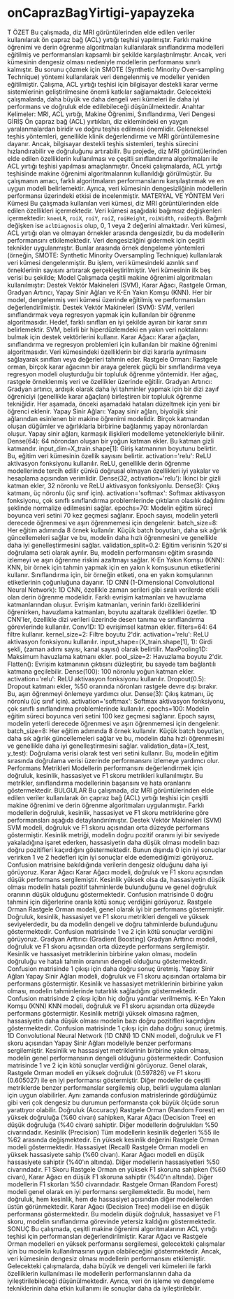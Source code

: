 # onCaprazBagYirtigi-yapayzeka

T
ÖZET
Bu çalışmada, diz MRI görüntülerinden elde edilen veriler kullanılarak ön çapraz bağ (ACL)
yırtığı teşhisi yapılmıştır. Farklı makine öğrenimi ve derin öğrenme algoritmaları kullanılarak
sınıflandırma modelleri eğitilmiş ve performansları kapsamlı bir şekilde karşılaştırılmıştır.
Ancak, veri kümesinin dengesiz olması nedeniyle modellerin performansı sınırlı kalmıştır.
Bu sorunu çözmek için SMOTE (Synthetic Minority Over-sampling Technique) yöntemi
kullanılarak veri dengelenmiş ve modeller yeniden eğitilmiştir. Çalışma, ACL yırtığı teşhisi
için bilgisayar destekli karar verme sistemlerinin geliştirilmesine önemli katkılar
sağlamaktadır. Gelecekteki çalışmalarda, daha büyük ve daha dengeli veri kümeleri ile daha iyi
performans ve doğruluk elde edilebileceği düşünülmektedir.
Anahtar Kelimeler: MRI, ACL yırtığı, Makine Öğrenimi, Sınıflandırma, Veri Dengesi
GİRİŞ
Ön çapraz bağ (ACL) yırtıkları, diz eklemindeki en yaygın yaralanmalardan biridir ve doğru
teşhis edilmesi önemlidir. Geleneksel teşhis yöntemleri, genellikle klinik değerlendirme ve
MRI görüntülemesine dayanır. Ancak, bilgisayar destekli teşhis sistemleri, teşhis sürecini
hızlandırabilir ve doğruluğunu artırabilir. Bu projede, diz MRI görüntülerinden elde edilen
özelliklerin kullanılması ve çeşitli sınıflandırma algoritmaları ile ACL yırtığı teşhisi yapılması
amaçlanmıştır.
Önceki çalışmalarda, ACL yırtığı teşhisinde makine öğrenimi algoritmalarının kullanıldığı
görülmüştür. Bu çalışmanın amacı, farklı algoritmaların performanslarını karşılaştırmak ve en
uygun modeli belirlemektir. Ayrıca, veri kümesinin dengesizliğinin modellerin performansı
üzerindeki etkisi de incelenmiştir.
MATERYAL VE YÖNTEM
Veri Kümesi
Bu çalışmada kullanılan veri kümesi, diz MRI görüntülerinden elde edilen özellikleri
içermektedir. Veri kümesi aşağıdaki bağımsız değişkenleri içermektedir: `kneeLR`, `roiX`,
`roiY`, `roiZ`, `roiHeight`, `roiWidth`, `roiDepth`. Bağımlı değişken ise `aclDiagnosis` olup, 0,
1 veya 2 değerini almaktadır.
Veri kümesi, ACL yırtığı olan ve olmayan örnekler arasında dengesizdir, bu da modellerin
performansını etkilemektedir. Veri dengesizliğini gidermek için çeşitli teknikler uygulanmıştır.
Bunlar arasında örnek dengeleme yöntemleri (örneğin, SMOTE: Synthetic Minority Oversampling Technique) kullanılarak veri kümesi dengelenmiştir. Bu işlem, veri kümesindeki
azınlık sınıf örneklerinin sayısını artırarak gerçekleştirilmiştir. Veri kümesinin ilk beş verisi bu
şekilde;
Model
Çalışmada çeşitli makine öğrenimi algoritmaları kullanılmıştır: Destek Vektör Makineleri
(SVM), Karar Ağacı, Rastgele Orman, Gradyan Artırıcı, Yapay Sinir Ağları ve K-En Yakın
Komşu (KNN). Her bir model, dengelenmiş veri kümesi üzerinde eğitilmiş ve performansları
değerlendirilmiştir.
Destek Vektör Makineleri (SVM): SVM, verileri sınıflandırmak veya regresyon
yapmak için kullanılan bir öğrenme algoritmasıdır. Hedef, farklı sınıfları en iyi şekilde ayıran
bir karar sınırı belirlemektir. SVM, belirli bir hiperdüzlemdeki en yakın veri noktalarını bulmak
için destek vektörlerini kullanır.
Karar Ağacı: Karar ağaçları, sınıflandırma ve regresyon problemleri için kullanılan bir
makine öğrenimi algoritmasıdır. Veri kümesindeki özelliklerin bir dizi kararla ayrılmasını
sağlayarak sınıfları veya değerleri tahmin eder.
Rastgele Orman: Rastgele orman, birçok karar ağacının bir araya gelerek güçlü bir
sınıflandırma veya regresyon modeli oluşturduğu bir topluluk öğrenme yöntemidir. Her ağaç,
rastgele örneklenmiş veri ve özellikler üzerinde eğitilir.
Gradyan Artırıcı: Gradyan artırıcı, ardışık olarak daha iyi tahminler yapmak için bir dizi
zayıf öğreniciyi (genellikle karar ağaçları) birleştiren bir topluluk öğrenme tekniğidir. Her
aşamada, önceki aşamadaki hataları düzeltmek için yeni bir öğrenci eklenir.
Yapay Sinir Ağları: Yapay sinir ağları, biyolojik sinir ağlarından esinlenen bir makine
öğrenimi modelidir. Birçok katmandan oluşan düğümler ve ağırlıklarla birbirine bağlanmış
yapay nöronlardan oluşur. Yapay sinir ağları, karmaşık ilişkileri modelleme yetenekleriyle
bilinir.
Dense(64): 64 nörondan oluşan bir yoğun katman ekler. Bu katman gizli katmandır.
input_dim=X_train.shape[1]: Giriş katmanının boyutunu belirtir. Bu, eğitim veri kümesinin
özellik sayısını belirtir.
activation='relu': ReLU aktivasyon fonksiyonu kullanılır. ReLU, genellikle derin öğrenme
modellerinde tercih edilir çünkü doğrusal olmayan özellikleri iyi yakalar ve hesaplama
açısından verimlidir.
Dense(32, activation='relu'): İkinci bir gizli katman ekler, 32 nöronlu ve ReLU aktivasyon
fonksiyonlu.
Dense(3): Çıkış katmanı, üç nöronlu (üç sınıf için).
activation='softmax': Softmax aktivasyon fonksiyonu, çok sınıflı sınıflandırma problemlerinde
çıktıların olasılık dağılımı şeklinde normalize edilmesini sağlar.
epochs=70: Modelin eğitim süreci boyunca veri setini 70 kez geçmesi sağlanır. Epoch sayısı,
modelin yeterli derecede öğrenmesi ve aşırı öğrenmemesi için dengelenir.
batch_size=8: Her eğitim adımında 8 örnek kullanılır. Küçük batch boyutları, daha sık ağırlık
güncellemeleri sağlar ve bu, modelin daha hızlı öğrenmesini ve genellikle daha iyi
genelleştirmesini sağlar.
validation_split=0.2: Eğitim verisinin %20'si doğrulama seti olarak ayrılır. Bu, modelin
performansını eğitim sırasında izlemeyi ve aşırı öğrenme riskini azaltmayı sağlar.
K-En Yakın Komşu (KNN): KNN, bir örnek için tahmin yapmak için en yakın k
komşusunun etiketlerini kullanır. Sınıflandırma için, bir örneğin etiketi, ona en yakın
komşularının etiketlerinin çoğunluğuna dayanır.
1D CNN (1-Dimensional Convolutional Neural Network): 1D CNN, özellikle zaman
serileri gibi sıralı verilerde etkili olan derin öğrenme modelidir. Farklı evrişim katmanları ve
havuzlama katmanlarından oluşur. Evrişim katmanları, verinin farklı özelliklerini öğrenirken,
havuzlama katmanları, boyutu azaltarak özellikleri özetler. 1D CNN'ler, özellikle dizi verileri
üzerinde desen tanıma ve sınıflandırma görevlerinde kullanılır.
Conv1D: 1D evrişimsel katman ekler.
filters=64: 64 filtre kullanır.
kernel_size=2: Filtre boyutu 2'dir.
activation='relu': ReLU aktivasyon fonksiyonu kullanılır.
input_shape=(X_train.shape[1], 1): Girdi şekli, (zaman adımı sayısı, kanal sayısı) olarak
belirtilir.
MaxPooling1D: Maksimum havuzlama katmanı ekler.
pool_size=2: Havuzlama boyutu 2'dir.
Flatten(): Evrişim katmanının çıktısını düzleştirir, bu sayede tam bağlantılı katmana geçilebilir.
Dense(100): 100 nöronlu yoğun katman ekler.
activation='relu': ReLU aktivasyon fonksiyonu kullanılır.
Dropout(0.5): Dropout katmanı ekler, %50 oranında nöronları rastgele devre dışı bırakır. Bu,
aşırı öğrenmeyi önlemeye yardımcı olur.
Dense(3): Çıkış katmanı, üç nöronlu (üç sınıf için).
activation='softmax': Softmax aktivasyon fonksiyonu, çok sınıflı sınıflandırma problemlerinde
kullanılır.
epochs=100: Modelin eğitim süreci boyunca veri setini 100 kez geçmesi sağlanır. Epoch sayısı,
modelin yeterli derecede öğrenmesi ve aşırı öğrenmemesi için dengelenir.
batch_size=8: Her eğitim adımında 8 örnek kullanılır. Küçük batch boyutları, daha sık ağırlık
güncellemeleri sağlar ve bu, modelin daha hızlı öğrenmesini ve genellikle daha iyi
genelleştirmesini sağlar.
validation_data=(X_test, y_test): Doğrulama verisi olarak test veri setini kullanır. Bu, modelin
eğitim sırasında doğrulama verisi üzerinde performansını izlemeye yardımcı olur.
Performans Metrikleri
Modellerin performansını değerlendirmek için doğruluk, kesinlik, hassasiyet ve F1 skoru
metrikleri kullanılmıştır. Bu metrikler, sınıflandırma modellerinin başarısını ve hata oranlarını
göstermektedir.
BULGULAR
Bu çalışmada, diz MRI görüntülerinden elde edilen veriler kullanılarak ön çapraz bağ (ACL)
yırtığı teşhisi için çeşitli makine öğrenimi ve derin öğrenme algoritmaları uygulanmıştır. Farklı
modellerin doğruluk, kesinlik, hassasiyet ve F1 skoru metriklerine göre performansları aşağıda
detaylandırılmıştır.
Destek Vektör Makineleri (SVM)
SVM modeli, doğruluk ve F1 skoru açısından orta düzeyde performans göstermiştir. Kesinlik
metriği, modelin doğru pozitif oranını iyi bir seviyede yakaladığına işaret ederken, hassasiyetin
daha düşük olması modelin bazı doğru pozitifleri kaçırdığını göstermektedir.
Bunun dışında 0 için iyi sonuçlar verirken 1 ve 2 hedefleri için iyi sonuçlar elde edemediğimizi
görüyoruz.
Confusion matrisine bakıldığında verilerin dengesiz olduğunu daha iyi görüyoruz.
Karar Ağacı
Karar Ağacı modeli, doğruluk ve F1 skoru açısından düşük performans sergilemiştir. Kesinlik
yüksek olsa da, hassasiyetin düşük olması modelin hatalı pozitif tahminlerde bulunduğunu ve
genel doğruluk oranının düşük olduğunu göstermektedir.
Confusion matrisinde 0 doğru tahmini için diğerlerine oranla kötü sonuç verdiğini görüyoruz.
Rastgele Orman
Rastgele Orman modeli, genel olarak iyi bir performans göstermiştir. Doğruluk, kesinlik,
hassasiyet ve F1 skoru metrikleri dengeli ve yüksek seviyelerdedir, bu da modelin dengeli ve
doğru tahminlerde bulunduğunu göstermektedir.
Confusion matrisinde 1 ve 2 için kötü sonuçlar verdiğini görüyoruz.
Gradyan Arttırıcı (Gradient Boosting)
Gradyan Arttırıcı modeli, doğruluk ve F1 skoru açısından orta düzeyde performans
sergilemiştir. Kesinlik ve hassasiyet metriklerinin birbirine yakın olması, modelin doğruluğu
ve hatalı tahmin oranının dengeli olduğunu göstermektedir.
Confusion matrisinde 1 çıkışı için daha doğru sonuç üretmiş.
Yapay Sinir Ağları
Yapay Sinir Ağları modeli, doğruluk ve F1 skoru açısından ortalama bir performans
göstermiştir. Kesinlik ve hassasiyet metriklerinin birbirine yakın olması, modelin tahminlerinde
tutarlılık sağladığını göstermektedir.
Confusion matrisinde 2 çıkışı içibn hiç doğru yanıtlar verilmemiş.
K-En Yakın Komşu (KNN)
KNN modeli, doğruluk ve F1 skoru açısından orta düzeyde performans göstermiştir. Kesinlik
metriği yüksek olmasına rağmen, hassasiyetin daha düşük olması modelin bazı doğru pozitifleri
kaçırdığını göstermektedir.
Confusion matrisinde 1 çıkışı için daha doğru sonuç üretmiş.
1D Convolutional Neural Network (1D CNN)
1D CNN modeli, doğruluk ve F1 skoru açısından Yapay Sinir Ağları modeliyle benzer
performans sergilemiştir. Kesinlik ve hassasiyet metriklerinin birbirine yakın olması, modelin
genel performansının dengeli olduğunu göstermektedir.
Confusion matrisinde 1 ve 2 için kötü sonuçlar verdiğini görüyoruz.
Genel olarak, Rastgele Orman modeli en yüksek doğruluk (0.597826) ve F1 skoru (0.605027)
ile en iyi performansı göstermiştir. Diğer modeller de çeşitli metriklerde benzer performanslar
sergilemiş olup, belirli uygulama alanları için uygun olabilirler.
Aynı zamanda confusion matrislerinde gördüğümüz gibi veri çok dengesiz bu durumun
performansta çok büyük ölçüde sorun yarattıyor olabilir.
Doğruluk (Accuracy)
Rastgele Orman (Random Forest) en yüksek doğruluğa (%60 civarı) sahipken, Karar Ağacı
(Decision Tree) en düşük doğruluğa (%40 civarı) sahiptir. Diğer modellerin doğrulukları %50
civarındadır.
Kesinlik (Precision)
Tüm modellerin kesinlik değerleri %55 ile %62 arasında değişmektedir. En yüksek kesinlik
değerini Rastgele Orman modeli göstermektedir.
Hassasiyet (Recall)
Rastgele Orman modeli en yüksek hassasiyete sahip (%60 civarı). Karar Ağacı modeli en düşük
hassasiyete sahiptir (%40'ın altında). Diğer modellerin hassasiyetleri %50 civarındadır.
F1 Skoru
Rastgele Orman en yüksek F1 skoruna sahipken (%60 civarı), Karar Ağacı en düşük F1 skoruna
sahiptir (%40'ın altında). Diğer modellerin F1 skorları %50 civarındadır.
Rastgele Orman (Random Forest) modeli genel olarak en iyi performansı sergilemektedir. Bu
model, hem doğruluk, hem kesinlik, hem de hassasiyet açısından diğer modellerden üstün
görünmektedir. Karar Ağacı (Decision Tree) modeli ise en düşük performansı göstermektedir.
Bu modelin düşük doğruluk, hassasiyet ve F1 skoru, modelin sınıflandırma görevinde yetersiz
kaldığını göstermektedir.
SONUÇ
Bu çalışmada, çeşitli makine öğrenimi algoritmalarının ACL yırtığı teşhisi için performansları
değerlendirilmiştir. Karar Ağacı ve Rastgele Orman modelleri en yüksek performansı
sergilemesi, gelecekteki çalışmalar için bu modelin kullanılmasının uygun olabileceğini
göstermektedir. Ancak, veri kümesinin dengesiz olması modellerin performansını etkilemiştir.
Gelecekteki çalışmalarda, daha büyük ve dengeli veri kümeleri ile farklı özelliklerin
kullanılması ile modellerin performanslarının daha da iyileştirilebileceği düşünülmektedir.
Ayrıca, veri ön işleme ve dengeleme tekniklerinin daha etkin kullanımı ile sonuçlar daha da
iyileştirilebilir.
